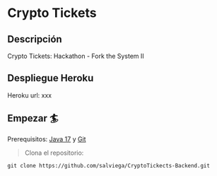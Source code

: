 # Crypto Tickets

## Descripción

Crypto Tickets: Hackathon - Fork the System II

## Despliegue Heroku

Heroku url: xxx

## Empezar 🏄

Prerequisitos: [Java 17](https://www.oracle.com/java/technologies/javase/jdk17-archive-downloads.html) y [Git](https://git-scm.com/downloads)

> Clona el repositorio:

```
git clone https://github.com/salviega/CryptoTickects-Backend.git

```